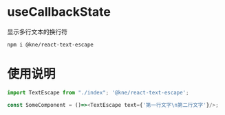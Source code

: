 # useCallbackState
显示多行文本的换行符
```shell script
npm i @kne/react-text-escape
```

# 使用说明

```js
import TextEscape from "./index"; '@kne/react-text-escape';

const SomeComponent = ()=><TextEscape text={'第一行文字\n第二行文字'}/>;
```
